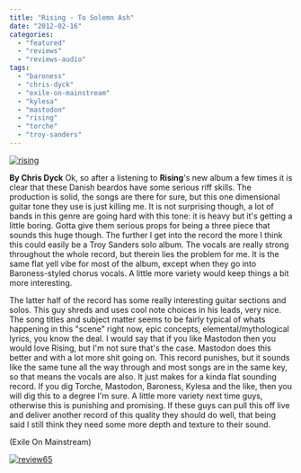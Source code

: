 ```yaml
---
title: "Rising - To Solemn Ash"
date: "2012-02-16"
categories: 
  - "featured"
  - "reviews"
  - "reviews-audio"
tags: 
  - "baroness"
  - "chris-dyck"
  - "exile-on-mainstream"
  - "kylesa"
  - "mastodon"
  - "rising"
  - "torche"
  - "troy-sanders"
---
```


[![](http://www.hellbound.ca/wp-content/uploads/2012/02/rising.jpg "rising")](http://www.hellbound.ca/wp-content/uploads/2012/02/rising.jpg)

**By Chris Dyck** Ok, so after a listening to **Rising**'s new album a few times it is clear that these Danish beardos have some serious riff skills. The production is solid, the songs are there for sure, but this one dimensional guitar tone they use is just killing me. It is not surprising though, a lot of bands in this genre are going hard with this tone: it is heavy but it's getting a little boring. Gotta give them serious props for being a three piece that sounds this huge though. The further I get into the record the more I think this could easily be a Troy Sanders solo album. The vocals are really strong throughout the whole record, but therein lies the problem for me. It is the same flat yell vibe for most of the album, except when they go into Baroness-styled chorus vocals. A little more variety would keep things a bit more interesting.

The latter half of the record has some really interesting guitar sections and solos. This guy shreds and uses cool note choices in his leads, very nice. The song titles and subject matter seems to be fairly typical of whats happening in this "scene" right now, epic concepts, elemental/mythological lyrics, you know the deal. I would say that if you like Mastodon then you would love Rising, but I'm not sure that's the case. Mastodon does this better and with a lot more shit going on. This record punishes, but it sounds like the same tune all the way through and most songs are in the same key, so that means the vocals are also. It just makes for a kinda flat sounding record. If you dig Torche, Mastodon, Baroness, Kylesa and the like, then you will dig this to a degree I'm sure. A little more variety next time guys, otherwise this is punishing and promising. If these guys can pull this off live and deliver another record of this quality they should do well, that being said I still think they need some more depth and texture to their sound.

(Exile On Mainstream)

[![](http://www.hellbound.ca/wp-content/uploads/2009/08/review65.png "review65")](http://www.hellbound.ca/wp-content/uploads/2009/08/review65.png)
